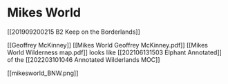 # Mikes World
[[201909200215 B2 Keep on the Borderlands]]

[[Geoffrey McKinney]]
[[Mikes World Geoffrey McKinney.pdf]]
[[Mikes World Wilderness map.pdf]] looks like [[202106131503 Elphant Annotated]] of the [[202203101046 Annotated Wilderlands MOC]]

[[mikesworld_BNW.png]]

